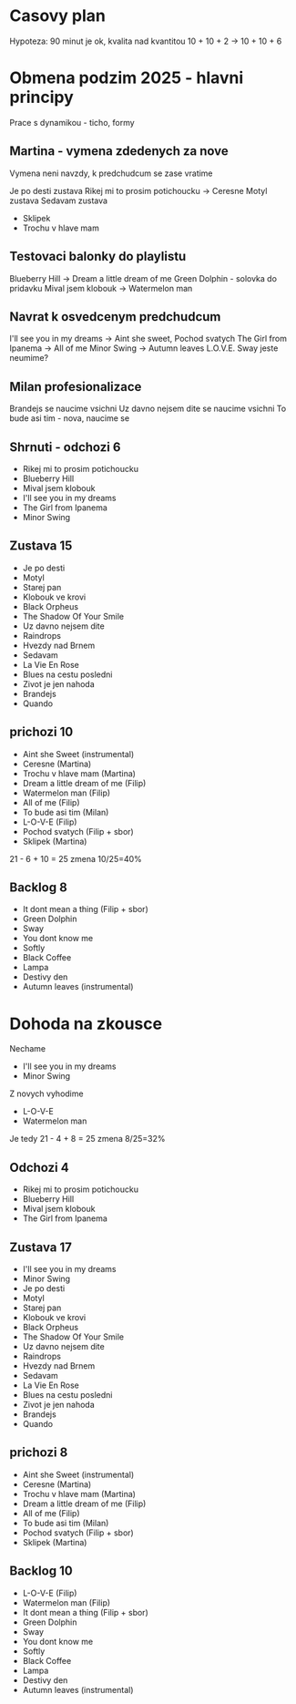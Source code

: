 # Casovy plan

Hypoteza: 90 minut je ok, kvalita nad kvantitou
10 + 10 + 2 -> 10 + 10 + 6

# Obmena podzim 2025 - hlavni principy

Prace s dynamikou - ticho, formy

## Martina - vymena zdedenych za nove

Vymena neni navzdy, k predchudcum se zase vratime

Je po desti zustava
Rikej mi to prosim potichoucku -> Ceresne
Motyl zustava
Sedavam zustava
+ Sklipek
+ Trochu v hlave mam

## Testovaci balonky do playlistu

Blueberry Hill -> Dream a little dream of me
Green Dolphin - solovka do pridavku
Mival jsem klobouk -> Watermelon man

## Navrat k osvedcenym predchudcum

I'll see you in my dreams -> Aint she sweet, Pochod svatych
The Girl from Ipanema -> All of me
Minor Swing -> Autumn leaves
L.O.V.E.
Sway jeste neumime?

## Milan profesionalizace

Brandejs se naucime vsichni
Uz davno nejsem dite se naucime vsichni
To bude asi tim - nova, naucime se

## Shrnuti - odchozi 6
- Rikej mi to prosim potichoucku
- Blueberry Hill
- Mival jsem klobouk
- I'll see you in my dreams
- The Girl from Ipanema
- Minor Swing
## Zustava 15
- Je po desti
- Motyl
- Starej pan
- Klobouk ve krovi
- Black Orpheus
- The Shadow Of Your Smile
- Uz davno nejsem dite
- Raindrops
- Hvezdy nad Brnem
- Sedavam
- La Vie En Rose
- Blues na cestu posledni
- Zivot je jen nahoda
- Brandejs
- Quando
## prichozi 10
- Aint she Sweet (instrumental)
- Ceresne (Martina)
- Trochu v hlave mam (Martina)
- Dream a little dream of me (Filip)
- Watermelon man (Filip)
- All of me (Filip)
- To bude asi tim (Milan)
- L-O-V-E (Filip)
- Pochod svatych (Filip + sbor)
- Sklipek (Martina)

21 - 6 + 10 = 25
zmena 10/25=40%

## Backlog 8
- It dont mean a thing (Filip + sbor)
- Green Dolphin
- Sway
- You dont know me
- Softly
- Black Coffee
- Lampa
- Destivy den
- Autumn leaves (instrumental)

# Dohoda na zkousce

Nechame
- I'll see you in my dreams
- Minor Swing

Z novych vyhodime
- L-O-V-E
- Watermelon man

Je tedy 21 - 4 + 8 = 25
zmena 8/25=32%

## Odchozi 4
- Rikej mi to prosim potichoucku
- Blueberry Hill
- Mival jsem klobouk
- The Girl from Ipanema
## Zustava 17
- I'll see you in my dreams
- Minor Swing
- Je po desti
- Motyl
- Starej pan
- Klobouk ve krovi
- Black Orpheus
- The Shadow Of Your Smile
- Uz davno nejsem dite
- Raindrops
- Hvezdy nad Brnem
- Sedavam
- La Vie En Rose
- Blues na cestu posledni
- Zivot je jen nahoda
- Brandejs
- Quando
## prichozi 8
- Aint she Sweet (instrumental)
- Ceresne (Martina)
- Trochu v hlave mam (Martina)
- Dream a little dream of me (Filip)
- All of me (Filip)
- To bude asi tim (Milan)
- Pochod svatych (Filip + sbor)
- Sklipek (Martina)
## Backlog 10
- L-O-V-E (Filip)
- Watermelon man (Filip)
- It dont mean a thing (Filip + sbor)
- Green Dolphin
- Sway
- You dont know me
- Softly
- Black Coffee
- Lampa
- Destivy den
- Autumn leaves (instrumental)
